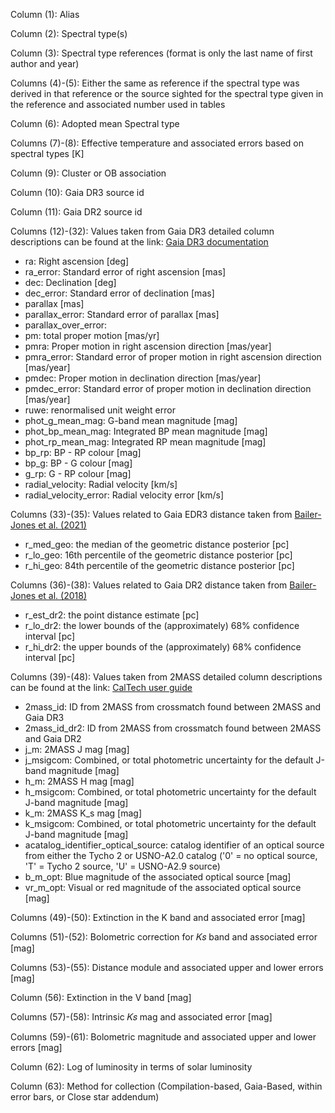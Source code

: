 Column (1): Alias 

Column (2): Spectral type(s)

Column (3): Spectral type references (format is only the last name of first author and year)

Columns (4)-(5): Either the same as reference if the spectral type was derived in that reference or the source sighted for the spectral type given in the reference and associated number used in tables

Column (6): Adopted mean Spectral type

Columns (7)-(8): Effective temperature and associated errors based on spectral types [K]

Column (9): Cluster or OB association

Column (10): Gaia DR3 source id

Column (11): Gaia DR2 source id

Columns (12)-(32): Values taken from Gaia DR3 detailed column descriptions can be found at the link: [Gaia DR3 documentation](https://gea.esac.esa.int/archive/documentation/GDR3/Gaia_archive/chap_datamodel/sec_dm_main_source_catalogue/ssec_dm_gaia_source.html)
 - ra: Right ascension [deg]
 - ra_error: Standard error of right ascension [mas]
 - dec: Declination [deg]
 - dec_error: Standard error of declination [mas]
 - parallax [mas]
 - parallax_error: Standard error of parallax [mas]
 - parallax_over_error: 
 - pm: total proper motion [mas/yr]
 - pmra: Proper motion in right ascension direction [mas/year]
 - pmra_error: Standard error of proper motion in right ascension direction [mas/year]
 - pmdec: Proper motion in declination direction [mas/year]
 - pmdec_error: Standard error of proper motion in declination direction [mas/year]
 - ruwe: renormalised unit weight error
 - phot_g_mean_mag: G-band mean magnitude [mag]
 - phot_bp_mean_mag: Integrated BP mean magnitude [mag]
 - phot_rp_mean_mag: Integrated RP mean magnitude [mag]
 - bp_rp: BP - RP colour [mag]
 - bp_g: BP - G colour [mag]
 - g_rp: G - RP colour [mag]
 - radial_velocity: Radial velocity [km/s]
 - radial_velocity_error: Radial velocity error [km/s]
 

Columns (33)-(35): Values related to Gaia EDR3 distance taken from [Bailer-Jones et al. (2021)](https://ui.adsabs.harvard.edu/abs/2021AJ....161..147B)
 - r_med_geo: the median of the geometric distance posterior [pc]
 - r_lo_geo: 16th percentile of the geometric distance posterior [pc]
 - r_hi_geo: 84th percentile of the geometric distance posterior [pc]

Columns (36)-(38): Values related to Gaia DR2 distance taken from [Bailer-Jones et al. (2018)](http://dx.doi.org/10.3847/1538-3881/aacb21)
 - r_est_dr2: the point distance estimate [pc]
 - r_lo_dr2: the lower bounds of the (approximately) 68% confidence interval [pc]
 - r_hi_dr2: the upper bounds of the (approximately) 68% confidence interval [pc]

Columns (39)-(48): Values taken from 2MASS detailed column descriptions can be found at the link: [CalTech user guide](https://www.ipac.caltech.edu/2mass/releases/allsky/doc/sec2_2a.html)
  -  2mass_id: ID from 2MASS from crossmatch found between 2MASS and Gaia DR3
  -  2mass_id_dr2: ID from 2MASS from crossmatch found between 2MASS and Gaia DR2
  -  j_m: 2MASS J mag [mag]
  -  j_msigcom: Combined, or total photometric uncertainty for the default J-band magnitude [mag]
  -  h_m: 2MASS H mag [mag]
  -  h_msigcom: Combined, or total photometric uncertainty for the default J-band magnitude [mag]
  -  k_m: 2MASS K_s mag [mag]
  -  k_msigcom: Combined, or total photometric uncertainty for the default J-band magnitude [mag]
  -  acatalog_identifier_optical_source: catalog identifier of an optical source from either the Tycho 2 or USNO-A2.0 catalog ('0' = no optical source, 'T' = Tycho 2 source, 'U' = USNO-A2.9 source)
  -  b_m_opt: Blue magnitude of the associated optical source [mag]
  -  vr_m_opt: Visual or red magnitude of the associated optical source [mag]

Columns (49)-(50): Extinction in the K band and associated error [mag]

Columns (51)-(52): Bolometric correction for 𝐾𝑠 band and associated error [mag]

Columns (53)-(55): Distance module and associated upper and lower errors [mag]

Column (56): Extinction in the V band [mag]

Columns (57)-(58): Intrinsic 𝐾𝑠 mag and associated error [mag]

Columns (59)-(61): Bolometric magnitude and associated upper and lower errors [mag]

Column (62): Log of luminosity in terms of solar luminosity

Column (63): Method for collection (Compilation-based, Gaia-Based, within error bars, or Close star addendum)
